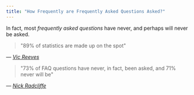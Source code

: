 ```yaml
---
title: "How Frequently are Frequently Asked Questions Asked?"
---
```


In fact, most *frequently asked questions* have never, and perhaps will
never be asked.

> "89% of statistics are made up on the spot"

  — [*Vic Reeves*](https://www.linkedin.com/pulse/89-statistics-made-up-spot-vic-reeves-friend-llp/)

> "73% of FAQ questions have never, in fact, been asked, and 71% never will be"

  — [*Nick Radcliffe*](https://github.com/njr0/faqtory/blob/main/questions/frequency.question.md)


